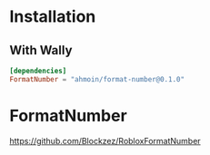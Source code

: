 # Installation

## With Wally

```toml
[dependencies]
FormatNumber = "ahmoin/format-number@0.1.0"
```

# FormatNumber

https://github.com/Blockzez/RobloxFormatNumber
